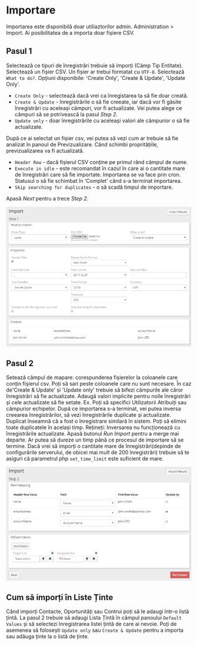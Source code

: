 # Importare

Importarea este disponibilă doar utiliaztorilor admin. Administration > Import. Ai posibilitatea de a importa doar fișiere CSV.

## Pasul 1

Selectează ce tipuri de înregistrări trebuie să imporți (Câmp Tip Entitate).
Selectează un fișier CSV. Un fișier ar trebui formatat cu `UTF-8`.
Selectează `What to do?`. Opțiuni disponibile: 'Create Only', 'Create & Update', 'Update Only'.

* `Create Only` - selectează dacă vrei ca înregistarea ta să fie doar creată.
* `Create & Update` - înregistrările o să fie creeate, iar dacă vor fi găsite înregistrări cu aceleași câmpuri, vor fi actualizate. Vei putea alege ce câmpuri să se potrivească la pasul _Step 2_.
* `Update only` - doar înregistrările cu aceleași valori ale câmpurior o să fie actualizate.
 
După ce ai selectat un fișier csv, vei putea să vezi cum ar trebuie să fie analizat în panoul de Previzualizare. Când schimbi propritățiile, previzualizarea va fi actualizată.

* `Header Row` - dacă fișierul CSV conține pe primul rând câmpul de nume.
* `Execute in idle` - este recomandat în cazul în care ai o cantitate mare de înregistrări care să fie importate. Importarea se va face prin cron. Statusul o să fie schimbat în 'Complet' când s-a terminat importarea.
* `Skip searching for duplicates` - o să scadă timpul de importare. 

Apasă _Next_ pentru a trece _Step 2_.

![1](https://raw.githubusercontent.com/espocrm/documentation/master/docs/_static/images/administration/import/step-1.png)

## Pasul 2

Setează câmpul de mapare: corespunderea fișierelor la coloanele care conțin fișierul csv. Poți să sari peste coloanele care nu sunt necesare.
În caz de'Create & Update' și 'Update only' trebuie să bifezi câmpurile ale căror înregistrări să fie actualizate.
Adaugă valori implicite pentru noile înregistrări și cele actualizate să fie setate. Ex. Poți să specifici Utilizatorii Atribuiți sau câmpurior echipelor.
După ce importarea s-a terminat, vei putea inversa creearea înregistrărilor, să vezi înregistrările duplicate și actualizate. Duplicat înseamnă că a fost o înregistrare similară în sistem. Poți să elimini toate duplicatele în același timp. Rețineți: Inversarea nu funcționează cu înregistrările actualizate.
Apasă butonul _Run Import_ pentru a merge mai departe. Ar putea să dureze un timp până ce procesul de importare să se termine. Dacă vrei să imporți o cantitate mare de înregistrări(depinde de configurările serverului, de obicei mai mult de 200 înregistrări) trebuie să te asiguri că parametrul php `set_time_limit` este suficient de mare.

![2](https://raw.githubusercontent.com/espocrm/documentation/master/docs/_static/images/administration/import/step-2.png)

## Cum să imporți în Liste Ținte

Când imporți Contacte, Oportunități sau Contrui poți să le adaugi într-o listă țintă. La pasul 2 trebuie să adaugi Lista Țintă în câmpul panoului `Default Values` și să selectezi înregistrarea listei țintă de care ai nevoie. Poți de asemenea să folosești `Update only` sau `Create & Update` pentru a importa sau adăuga ținte la o listă de ținte.